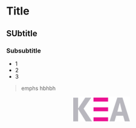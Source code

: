 # Title
## SUbtitle
### Subsubtitle

* 1
* 2
* 3

> emphs
> hbhbh


<p align="center">
  <img src="img/Logo_black.svg" width="150" />
</p>
